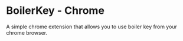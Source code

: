 # BoilerKey - Chrome

A simple chrome extension that allows you to use boiler key from your chrome browser.
